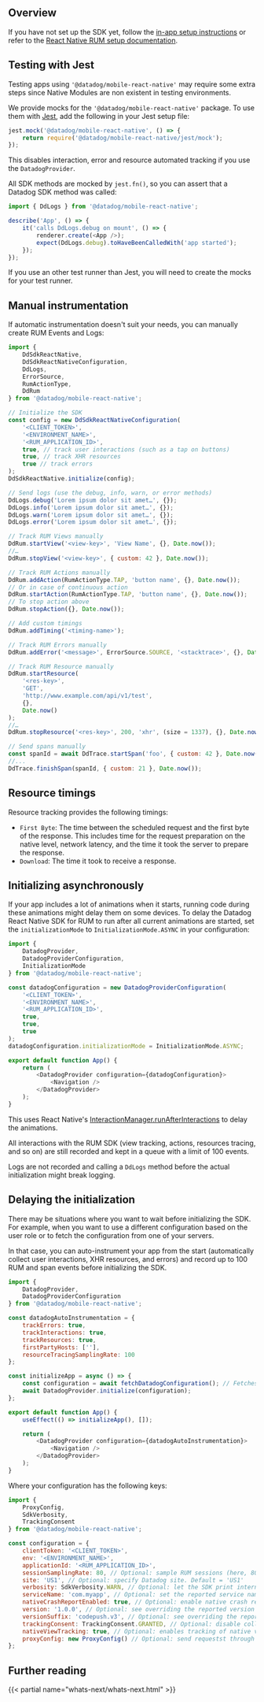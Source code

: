## Overview

If you have not set up the SDK yet, follow the [in-app setup instructions][1] or refer to the [React Native RUM setup documentation][2].

## Testing with Jest

Testing apps using `'@datadog/mobile-react-native'` may require some extra steps since Native Modules are non existent in testing environments.

We provide mocks for the `'@datadog/mobile-react-native'` package. To use them with [Jest][jest], add the following in your Jest setup file:

```javascript
jest.mock('@datadog/mobile-react-native', () => {
    return require('@datadog/mobile-react-native/jest/mock');
});
```

This disables interaction, error and resource automated tracking if you use the `DatadogProvider`.

All SDK methods are mocked by `jest.fn()`, so you can assert that a Datadog SDK method was called:

```javascript
import { DdLogs } from '@datadog/mobile-react-native';

describe('App', () => {
    it('calls DdLogs.debug on mount', () => {
        renderer.create(<App />);
        expect(DdLogs.debug).toHaveBeenCalledWith('app started');
    });
});
```

If you use an other test runner than Jest, you will need to create the mocks for your test runner.

## Manual instrumentation

If automatic instrumentation doesn't suit your needs, you can manually create RUM Events and Logs:

```javascript
import {
    DdSdkReactNative,
    DdSdkReactNativeConfiguration,
    DdLogs,
    ErrorSource,
    RumActionType,
    DdRum
} from '@datadog/mobile-react-native';

// Initialize the SDK
const config = new DdSdkReactNativeConfiguration(
    '<CLIENT_TOKEN>',
    '<ENVIRONMENT_NAME>',
    '<RUM_APPLICATION_ID>',
    true, // track user interactions (such as a tap on buttons)
    true, // track XHR resources
    true // track errors
);
DdSdkReactNative.initialize(config);

// Send logs (use the debug, info, warn, or error methods)
DdLogs.debug('Lorem ipsum dolor sit amet…', {});
DdLogs.info('Lorem ipsum dolor sit amet…', {});
DdLogs.warn('Lorem ipsum dolor sit amet…', {});
DdLogs.error('Lorem ipsum dolor sit amet…', {});

// Track RUM Views manually
DdRum.startView('<view-key>', 'View Name', {}, Date.now());
//…
DdRum.stopView('<view-key>', { custom: 42 }, Date.now());

// Track RUM Actions manually
DdRum.addAction(RumActionType.TAP, 'button name', {}, Date.now());
// Or in case of continuous action
DdRum.startAction(RumActionType.TAP, 'button name', {}, Date.now());
// To stop action above
DdRum.stopAction({}, Date.now());

// Add custom timings
DdRum.addTiming('<timing-name>');

// Track RUM Errors manually
DdRum.addError('<message>', ErrorSource.SOURCE, '<stacktrace>', {}, Date.now());

// Track RUM Resource manually
DdRum.startResource(
    '<res-key>',
    'GET',
    'http://www.example.com/api/v1/test',
    {},
    Date.now()
);
//…
DdRum.stopResource('<res-key>', 200, 'xhr', (size = 1337), {}, Date.now());

// Send spans manually
const spanId = await DdTrace.startSpan('foo', { custom: 42 }, Date.now());
//...
DdTrace.finishSpan(spanId, { custom: 21 }, Date.now());
```

## Resource timings

Resource tracking provides the following timings:

-   `First Byte`: The time between the scheduled request and the first byte of the response. This includes time for the request preparation on the native level, network latency, and the time it took the server to prepare the response.
-   `Download`: The time it took to receive a response.

## Initializing asynchronously

If your app includes a lot of animations when it starts, running code during these animations might delay them on some devices. To delay the Datadog React Native SDK for RUM to run after all current animations are started, set the `initializationMode` to `InitializationMode.ASYNC` in your configuration:

```js
import {
    DatadogProvider,
    DatadogProviderConfiguration,
    InitializationMode
} from '@datadog/mobile-react-native';

const datadogConfiguration = new DatadogProviderConfiguration(
    '<CLIENT_TOKEN>',
    '<ENVIRONMENT_NAME>',
    '<RUM_APPLICATION_ID>',
    true,
    true,
    true
);
datadogConfiguration.initializationMode = InitializationMode.ASYNC;

export default function App() {
    return (
        <DatadogProvider configuration={datadogConfiguration}>
            <Navigation />
        </DatadogProvider>
    );
}
```

This uses React Native's [InteractionManager.runAfterInteractions][3] to delay the animations.

All interactions with the RUM SDK (view tracking, actions, resources tracing, and so on) are still recorded and kept in a queue with a limit of 100 events.

Logs are not recorded and calling a `DdLogs` method before the actual initialization might break logging.

## Delaying the initialization

There may be situations where you want to wait before initializing the SDK. For example, when you want to use a different configuration based on the user role or to fetch the configuration from one of your servers.

In that case, you can auto-instrument your app from the start (automatically collect user interactions, XHR resources, and errors) and record up to 100 RUM and span events before initializing the SDK.

```js
import {
    DatadogProvider,
    DatadogProviderConfiguration
} from '@datadog/mobile-react-native';

const datadogAutoInstrumentation = {
    trackErrors: true,
    trackInteractions: true,
    trackResources: true,
    firstPartyHosts: [''],
    resourceTracingSamplingRate: 100
};

const initializeApp = async () => {
    const configuration = await fetchDatadogConfiguration(); // Fetches the configuration from one of your servers
    await DatadogProvider.initialize(configuration);
};

export default function App() {
    useEffect(() => initializeApp(), []);

    return (
        <DatadogProvider configuration={datadogAutoInstrumentation}>
            <Navigation />
        </DatadogProvider>
    );
}
```

Where your configuration has the following keys:

```js
import {
    ProxyConfig,
    SdkVerbosity,
    TrackingConsent
} from '@datadog/mobile-react-native';

const configuration = {
    clientToken: '<CLIENT_TOKEN>',
    env: '<ENVIRONMENT_NAME>',
    applicationId: '<RUM_APPLICATION_ID>',
    sessionSamplingRate: 80, // Optional: sample RUM sessions (here, 80% of session will be sent to Datadog). Default = 100%
    site: 'US1', // Optional: specify Datadog site. Default = 'US1'
    verbosity: SdkVerbosity.WARN, // Optional: let the SDK print internal logs (above or equal to the provided level). Default = undefined (no logs)
    serviceName: 'com.myapp', // Optional: set the reported service name. Default = package name / bundleIdentifier of your Android / iOS app respectively
    nativeCrashReportEnabled: true, // Optional: enable native crash reports. Default = false
    version: '1.0.0', // Optional: see overriding the reported version in the documentation. Default = VersionName / Version of your Android / iOS app respectively
    versionSuffix: 'codepush.v3', // Optional: see overriding the reported version in the documentation. Default = undefined
    trackingConsent: TrackingConsent.GRANTED, // Optional: disable collection if user has not granted consent for tracking. Default = TrackingConsent.GRANTED
    nativeViewTracking: true, // Optional: enables tracking of native views. Default = false
    proxyConfig: new ProxyConfig() // Optional: send requestst through a proxy. Default = undefined
};
```

## Further reading

{{< partial name="whats-next/whats-next.html" >}}

[1]: https://app.datadoghq.com/rum/application/create
[2]: https://docs.datadoghq.com/real_user_monitoring/reactnative
[3]: https://reactnative.dev/docs/interactionmanager#runafterinteractions
[jest]: https://jestjs.io/
